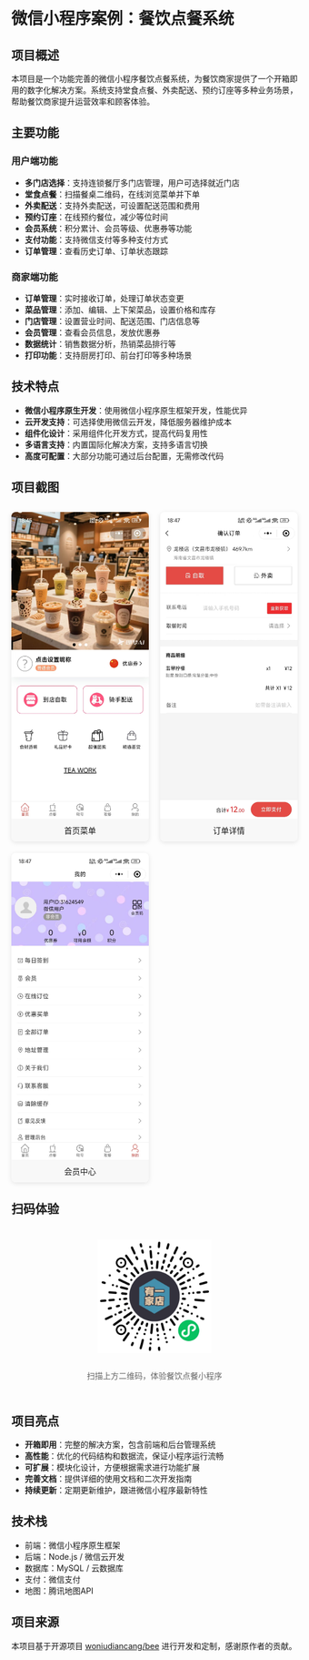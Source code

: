 # 微信小程序案例：餐饮点餐系统

## 项目概述

本项目是一个功能完善的微信小程序餐饮点餐系统，为餐饮商家提供了一个开箱即用的数字化解决方案。系统支持堂食点餐、外卖配送、预约订座等多种业务场景，帮助餐饮商家提升运营效率和顾客体验。

## 主要功能

### 用户端功能

- **多门店选择**：支持连锁餐厅多门店管理，用户可选择就近门店
- **堂食点餐**：扫描餐桌二维码，在线浏览菜单并下单
- **外卖配送**：支持外卖配送，可设置配送范围和费用
- **预约订座**：在线预约餐位，减少等位时间
- **会员系统**：积分累计、会员等级、优惠券等功能
- **支付功能**：支持微信支付等多种支付方式
- **订单管理**：查看历史订单、订单状态跟踪

### 商家端功能

- **订单管理**：实时接收订单，处理订单状态变更
- **菜品管理**：添加、编辑、上下架菜品，设置价格和库存
- **门店管理**：设置营业时间、配送范围、门店信息等
- **会员管理**：查看会员信息，发放优惠券
- **数据统计**：销售数据分析，热销菜品排行等
- **打印功能**：支持厨房打印、前台打印等多种场景

## 技术特点

- **微信小程序原生开发**：使用微信小程序原生框架开发，性能优异
- **云开发支持**：可选择使用微信云开发，降低服务器维护成本
- **组件化设计**：采用组件化开发方式，提高代码复用性
- **多语言支持**：内置国际化解决方案，支持多语言切换
- **高度可配置**：大部分功能可通过后台配置，无需修改代码

## 项目截图

<div class="screenshots-grid">
  <div class="screenshot-item">
    <img src="/images/首页.jpg" alt="首页菜单" class="screenshot-image" />
    <div class="screenshot-caption">首页菜单</div>
  </div>
  <div class="screenshot-item">
    <img src="/images/订单.jpg" alt="订单详情" class="screenshot-image" />
    <div class="screenshot-caption">订单详情</div>
  </div>
  <div class="screenshot-item">
    <img src="/images/用户中心.jpg" alt="会员中心" class="screenshot-image" />
    <div class="screenshot-caption">会员中心</div>
  </div>
</div>

## 扫码体验

<div class="qrcode-container">
  <img src="/images/点餐二维码.jpg" alt="微信小程序二维码" class="qrcode-image" />
  <p class="qrcode-tip">扫描上方二维码，体验餐饮点餐小程序</p>
</div>

## 项目亮点

- **开箱即用**：完整的解决方案，包含前端和后台管理系统
- **高性能**：优化的代码结构和数据流，保证小程序运行流畅
- **可扩展**：模块化设计，方便根据需求进行功能扩展
- **完善文档**：提供详细的使用文档和二次开发指南
- **持续更新**：定期更新维护，跟进微信小程序最新特性

## 技术栈

- 前端：微信小程序原生框架
- 后端：Node.js / 微信云开发
- 数据库：MySQL / 云数据库
- 支付：微信支付
- 地图：腾讯地图API

## 项目来源

本项目基于开源项目 [woniudiancang/bee](https://github.com/woniudiancang/bee) 进行开发和定制，感谢原作者的贡献。

<style>
.screenshots-grid {
  display: grid;
  grid-template-columns: repeat(auto-fill, minmax(200px, 1fr));
  gap: 20px;
  margin: 30px 0;
}

.screenshot-item {
  border-radius: 8px;
  overflow: hidden;
  box-shadow: 0 2px 8px rgba(0, 0, 0, 0.1);
  display: flex;
  flex-direction: column;
}

.screenshot-image {
  width: 100%;
  height: auto;
  object-fit: cover;
}

.screenshot-caption {
  padding: 10px;
  text-align: center;
  background-color: #f8f8f8;
  font-size: 14px;
  font-weight: 500;
}

.qrcode-container {
  display: flex;
  flex-direction: column;
  align-items: center;
  margin: 40px 0;
}

.qrcode-image {
  width: 200px;
  height: 200px;
  margin-bottom: 15px;
}

.qrcode-tip {
  color: #666;
  font-size: 14px;
}
</style> 